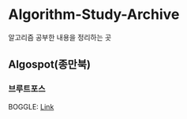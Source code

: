 # Algorithm-Study-Archive
알고리즘 공부한 내용을 정리하는 곳

## Algospot(종만북)
### 브루트포스
BOGGLE: [Link](https://github.com/Uniaut/Algorithm-Study-Archive/blob/main/Algospot/BOGGLE.md)

